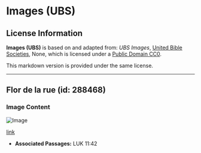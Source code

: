# Images (UBS)

## License Information

**Images (UBS)** is based on and adapted from: _UBS Images_, [United Bible Societies](https://unitedbiblesocieties.org/), None, which is licensed under a [Public Domain CC0](https://creativecommons.org/public-domain/cc0/).

This markdown version is provided under the same license.



--------------------------------

## Flor de la rue (id: 288468)

### Image Content

![Image](https://cdn.aquifer.bible/aquifer-content/resources/Media/WEB-0774_rue_flower.jpg)

[link](https://cdn.aquifer.bible/aquifer-content/resources/Media/WEB-0774_rue_flower.jpg)

* **Associated Passages:** LUK 11:42

